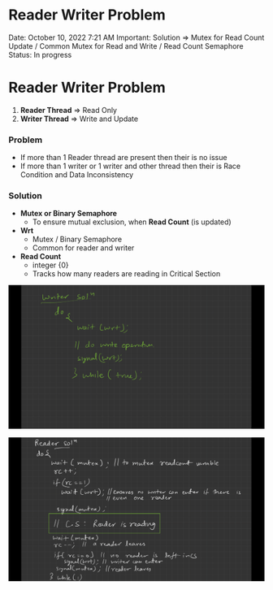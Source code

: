 # Reader Writer Problem

Date: October 10, 2022 7:21 AM
Important: Solution ⇒ Mutex for Read Count Update / Common Mutex for Read and Write /  Read Count Semaphore
Status: In progress

# Reader Writer Problem

1. **Reader Thread** ⇒ Read Only 
2. **Writer Thread** ⇒ Write and Update 

### Problem

- If more than 1 Reader thread are present then their is no issue
- If more than 1 writer or 1 writer and other thread then their is Race Condition and Data Inconsistency

### Solution

- **Mutex or Binary Semaphore**
    - To ensure mutual exclusion, when **Read Count** (is updated)
- **Wrt**
    - Mutex / Binary Semaphore
    - Common for reader and writer
- **Read Count**
    - integer {0}
    - Tracks how many readers are reading in Critical Section

![Screenshot_2022-10-10-07-31-02_1366x768.png](Reader%20Writer%20Problem%2042ececdb6e4c40edb97354ee96257304/Screenshot_2022-10-10-07-31-02_1366x768.png)

![Untitled](Reader%20Writer%20Problem%2042ececdb6e4c40edb97354ee96257304/Untitled.png)